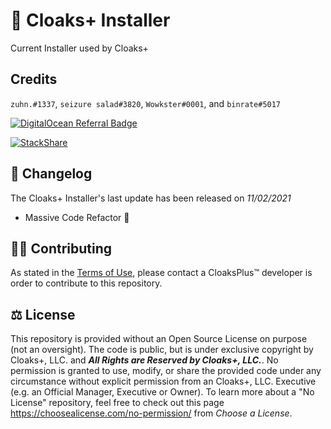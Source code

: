 # 📢 Cloaks+ Installer 

  

Current Installer used by Cloaks+

  

## Credits

`zuhn.#1337`, `seizure salad#3820`, `Wowkster#0001`, and `binrate#5017`

  

[![DigitalOcean Referral Badge](https://web-platforms.sfo2.cdn.digitaloceanspaces.com/WWW/Badge%201.svg)](https://www.digitalocean.com/?refcode=2538a60387c7&utm_campaign=Referral_Invite&utm_medium=Referral_Program&utm_source=badge)

  [![StackShare](http://img.shields.io/badge/tech-stack-0690fa.svg?style=flat)](https://stackshare.io/cloaks-plus/cloaks-plus)

## 📃 Changelog

The Cloaks+ Installer's last update has been released on *11/02/2021*

  

- Massive Code Refactor 🚜

  

## 🤝🏻 Contributing

  

As stated in the [Terms of Use](https://github.com/CloaksPlus/NewInstaller/blob/master/TOU.md), please contact a CloaksPlus™ developer is order to contribute to this repository.

  

## ⚖ License



This repository is provided without an Open Source License on purpose (not an oversight). The code is public, but is under exclusive copyright by Cloaks+, LLC. and ***All Rights are Reserved by Cloaks+, LLC.***. No permission is granted to use, modify, or share the provided code under any circumstance without explicit permission from an Cloaks+, LLC. Executive (e.g. an Official Manager, Executive or Owner). To learn more about a "No License" repository, feel free to check out this page https://choosealicense.com/no-permission/ from *Choose a License*.
